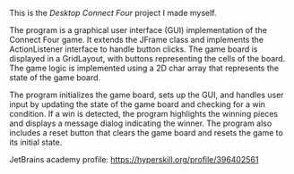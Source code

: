 This is the *Desktop Connect Four* project I made myself.


The program is a graphical user interface (GUI) implementation of the Connect Four game. It extends the JFrame class and implements the ActionListener interface to handle button clicks. The game board is displayed in a GridLayout, with buttons representing the cells of the board. The game logic is implemented using a 2D char array that represents the state of the game board.

The program initializes the game board, sets up the GUI, and handles user input by updating the state of the game board and checking for a win condition. If a win is detected, the program highlights the winning pieces and displays a message dialog indicating the winner. The program also includes a reset button that clears the game board and resets the game to its initial state.

JetBrains academy profile: https://hyperskill.org/profile/396402561
